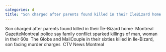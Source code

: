 ```yaml
---
categories: d
title: "Son charged after parents found killed in their ÎleBizard home  Montreal Gazette"
---
```

Son charged after parents found killed in their Île-Bizard home&nbsp;&nbsp;Montreal GazetteMontreal police say family conflict sparked killings of man, woman in their 60s&nbsp;&nbsp;The Globe and MailCouple in their sixties killed in Ile-Bizard, son facing murder charges&nbsp;&nbsp;CTV News Montreal